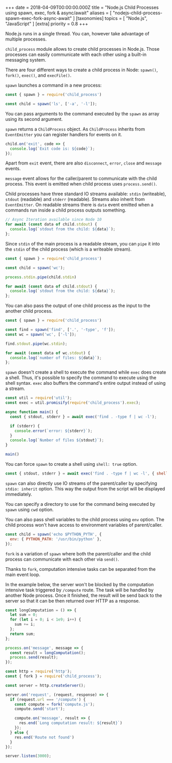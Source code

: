 +++
date = 2018-04-09T00:00:00.000Z
title = "Node.js Child Processes using spawn, exec, fork & async/await"
aliases = [
  "nodejs-child-process-spawn-exec-fork-async-await"
]
[taxonomies]
topics = [ "Node.js", "JavaScript" ]
[extra]
priority = 0.8
+++

Node.js runs in a single thread. You can, however take advantage of multiple processes.

`child_process` module allows to create child processes in Node.js. Those
processes can easily communicate with each other using a built-in messaging system.

There are four different ways to create a child process in Node: `spawn()`, `fork()`, `exec()`, and `execFile()`.

`spawn` launches a command in a new process:

```js
const { spawn } = require('child_process')

const child = spawn('ls', ['-a', '-l']);
```

You can pass arguments to the command executed by the `spawn` as array using its second argument.

`spawn` returns a `ChildProcess` object. As `ChildProcess` inherits from `EventEmitter` you can register handlers for
events on it.

```js
child.on('exit', code => {
  console.log(`Exit code is: ${code}`);
});
```

Apart from `exit` event, there are also `disconnect`, `error`, `close` and
`message` events.

`message` event allows for the caller/parent to communicate with the child
process. This event is emitted when child process uses `process.send()`.

Child processes have three standard IO streams available: `stdin` (writeable),
`stdout` (readable) and `stderr` (readable). Streams also inherit from
`EventEmitter`. On readable streams there is `data` event emitted when a
commands run inside a child process outputs something.

```js
// Async Iteration available since Node 10
for await (const data of child.stdout) {
  console.log(`stdout from the child: ${data}`);
};
```

Since `stdin` of the main process is a readable stream, you can `pipe` it into
the `stdin` of the child process (which is a writeable stream).

```js
const { spawn } = require('child_process')

const child = spawn('wc');

process.stdin.pipe(child.stdin)

for await (const data of child.stdout) {
  console.log(`stdout from the child: ${data}`);
};
```

You can also pass the output of one child process as the input to the another
child process.

```js
const { spawn } = require('child_process')

const find = spawn('find', ['.', '-type', 'f']);
const wc = spawn('wc', ['-l']);

find.stdout.pipe(wc.stdin);

for await (const data of wc.stdout) {
  console.log(`number of files: ${data}`);
};
```

`spawn` doesn't create a shell to execute the command while `exec` does create a
shell. Thus, it's possible to specify the command to execute using the shell
syntax. `exec` also buffers the command's entire output instead of using a stream.

```js
const util = require('util');
const exec = util.promisify(require('child_process').exec);

async function main() {
  const { stdout, stderr } = await exec('find . -type f | wc -l');

  if (stderr) {
    console.error(`error: ${stderr}`);
  }
  console.log(`Number of files ${stdout}`);
}

main()
```

You can force `spawn` to create a shell using `shell: true` option.

```js
const { stdout, stderr } = await exec('find . -type f | wc -l', { shell: true });
```

`spawn` can also directly use IO streams of the parent/caller by specifying
`stdio: inherit` option. This way the output from the script will be displayed
immediately.

You can specify a directory to use for the command being executed by `spawn`
using `cwd` option.

You can also pass shell variables to the child process using `env` option. The
child process won't have access to environment variables of parent/caller.

```js
const child = spawn('echo $PYTHON_PYTH', {
  env: { PYTHON_PATH: '/usr/bin/python' },
});
```

`fork` is a variation of `spawn` where both the parent/caller and the child
process can communicate with each other via `send()`.

Thanks to `fork`, computation intensive tasks can be separated from the main
event loop.

In the example below, the server won't be blocked by the computation
intensive task triggered by `/compute` route. The task will be handled by
another Node process. Once it finished, the result will be send back to the
server so that it can be then returned over HTTP as a response.

```js
const longComputation = () => {
  let sum = 0;
  for (let i = 0; i < 1e9; i++) {
    sum += i;
  };
  return sum;
};

process.on('message', message => {
  const result = longComputation();
  process.send(result);
});
```

```js
const http = require('http');
const { fork } = require('child_process');

const server = http.createServer();

server.on('request', (request, response) => {
  if (request.url === '/compute') {
    const compute = fork('compute.js');
    compute.send('start');

    compute.on('message', result => {
      res.end(`Long computation result: ${result}`)
    });
  } else {
    res.end('Route not found')
  }
});

server.listen(3000);
```
